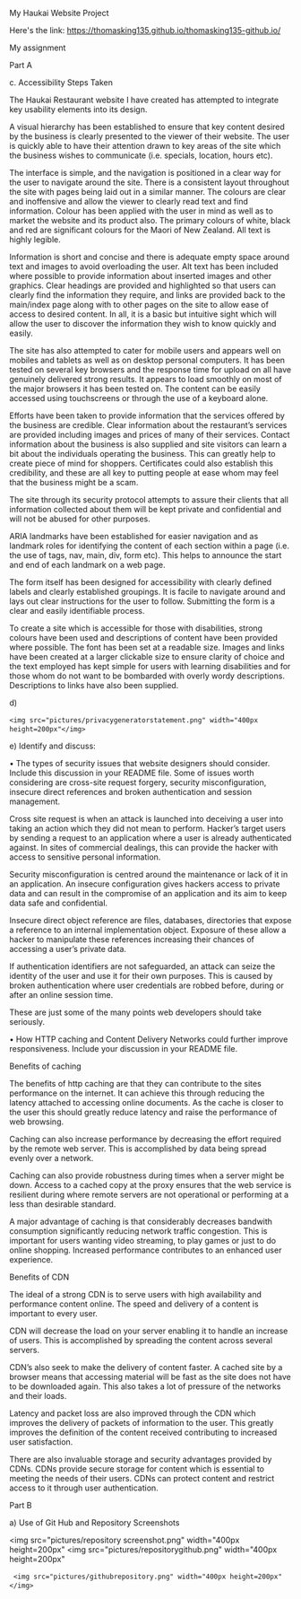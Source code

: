 My Haukai Website Project

Here's the link: https://thomasking135.github.io/thomasking135-github.io/

My assignment

Part A

c. Accessibility Steps Taken

The Haukai Restaurant website I have created has attempted to integrate key usability elements into its design.

A visual hierarchy has been established to ensure that key content desired by the business is clearly presented to the viewer of their website. The user is quickly able to have their attention drawn to key areas of the site which the business wishes to communicate (i.e. specials, location, hours etc).



The interface is simple, and the navigation is positioned in a clear way for the user to navigate around the site. There is a consistent layout throughout the site with pages being laid out in a similar manner. The colours are clear and inoffensive and allow the viewer to clearly read text and find information. Colour has been applied with the user in mind as well as to market the website and its product also. The primary colours of white, black and red are significant colours for the Maori of New Zealand. All text is highly legible. 

Information is short and concise and there is adequate empty space around text and images to avoid overloading the user. Alt text has been included where possible to provide information about inserted images and other graphics. Clear headings are provided and highlighted so that users can clearly find the information they require, and links are provided back to the main/index page along with to other pages on the site to allow ease of access to desired content. In all, it is a basic but intuitive sight which will allow the user to discover the information they wish to know quickly and easily. 

The site has also attempted to cater for mobile users and appears well on mobiles and tablets as well as on desktop personal computers. It has been tested on several key browsers and the response time for upload on all have genuinely delivered strong results. It appears to load smoothly on most of the major browsers it has been tested on. The content can be easily accessed using touchscreens or through the use of a keyboard alone. 

Efforts have been taken to provide information that the services offered by the business are credible. Clear information about the restaurant’s services are provided including images and prices of many of their services. Contact information about the business is also supplied and site visitors can learn a bit about the individuals operating the business. This can greatly help to create piece of mind for shoppers. Certificates could also establish this credibility, and these are all key to putting people at ease whom may feel that the business might be a scam. 

The site through its security protocol attempts to assure their clients that all information collected about them will be kept private and confidential and will not be abused for other purposes. 

ARIA landmarks have been established for easier navigation and as landmark roles for identifying the content of each section within a page (i.e. the use of tags, nav, main, div, form etc). This helps to announce the start and end of each landmark on a web page. 

The form itself has been designed for accessibility with clearly defined labels and clearly established groupings. It is facile to navigate around and lays out clear instructions for the user to follow. Submitting the form is a clear and easily identifiable process. 

To create a site which is accessible for those with disabilities, strong colours have been used and descriptions of content have been provided where possible. The font has been set at a readable size. Images and links have been created at a larger clickable size to ensure clarity of choice and the text employed has kept simple for users with learning disabilities and for those whom do not want to be bombarded with overly wordy descriptions. Descriptions to links have also been supplied. 

d)

    <img src="pictures/privacygeneratorstatement.png" width="400px height=200px"</img> 


e) Identify and discuss:

• The types of security issues that website designers should consider. Include this discussion in your README file.
Some of issues worth considering are cross-site request forgery, security misconfiguration, insecure direct references and broken authentication and session management.

Cross site request is when an attack is launched into deceiving a user into taking an action which they did not mean to perform. Hacker’s target users by sending a request to an application where a user is already authenticated against. In sites of commercial dealings, this can provide the hacker with access to sensitive personal information.

Security misconfiguration is centred around the maintenance or lack of it in an application. An insecure configuration gives hackers access to private data and can result in the compromise of an application and its aim to keep data safe and confidential.

Insecure direct object reference are files, databases, directories that expose a reference to an internal implementation object. Exposure of these allow a hacker to manipulate these references increasing their chances of accessing a user’s private data.

If authentication identifiers are not safeguarded, an attack can seize the identity of the user and use it for their own purposes. This is caused by broken authentication where user credentials are robbed before, during or after an online session time.

These are just some of the many points web developers should take seriously.

• How HTTP caching and Content Delivery Networks could further improve responsiveness. Include your discussion in your README file.

Benefits of caching

The benefits of http caching are that they can contribute to the sites performance on the internet. It can achieve this through reducing the latency attached to accessing online documents. As the cache is closer to the user this should greatly reduce latency and raise the performance of web browsing.

Caching can also increase performance by decreasing the effort required by the remote web server. This is accomplished by data being spread evenly over a network.

Caching can also provide robustness during times when a server might be down. Access to a cached copy at the proxy ensures that the web service is resilient during where remote servers are not operational or performing at a less than desirable standard.

A major advantage of caching is that considerably decreases bandwith consumption significantly reducing network traffic congestion. This is important for users wanting video streaming, to play games or just to do online shopping. Increased performance contributes to an enhanced user experience.

Benefits of CDN

The ideal of a strong CDN is to serve users with high availability and performance content online. The speed and delivery of a content is important to every user.

CDN will decrease the load on your server enabling it to handle an increase of users. This is accomplished by spreading the content across several servers.

CDN’s also seek to make the delivery of content faster. A cached site by a browser means that accessing material will be fast as the site does not have to be downloaded again. This also takes a lot of pressure of the networks and their loads.

Latency and packet loss are also improved through the CDN which improves the delivery of packets of information to the user. This greatly improves the definition of the content received contributing to increased user satisfaction.

There are also invaluable storage and security advantages provided by CDNs. CDNs provide secure storage for content which is essential to meeting the needs of their users. CDNs can protect content and restrict access to it through user authentication.

Part B

a) Use of Git Hub and Repository Screenshots

  <img src="pictures/repository screenshot.png" width="400px height=200px"</img> 
    <img src="pictures/repositorygithub.png" width="400px height=200px"</img> 
    
     <img src="pictures/githubrepository.png" width="400px height=200px"</img> 
